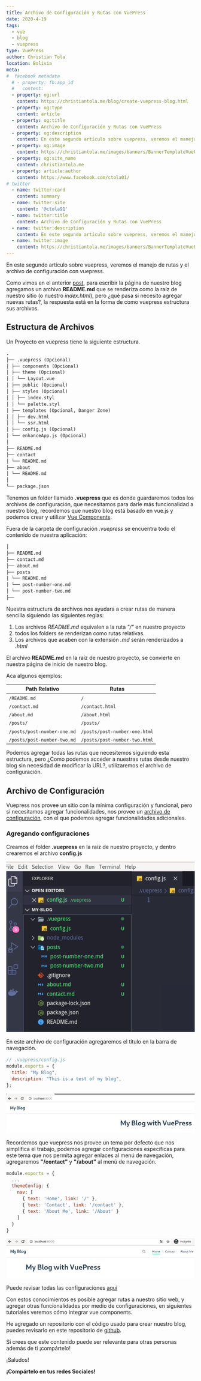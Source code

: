 ```yaml
---
title: Archivo de Configuración y Rutas con VuePress
date: 2020-4-19
tags:
  - vue
  - blog
  - vuepress
type: VuePress
author: Christian Tola
location: Bolivia
meta:
#  facebook metadata
  # - property: fb:app_id
  #   content: 
  - property: og:url
    content: https://christiantola.me/blog/create-vuepress-blog.html
  - property: og:type
    content: article
  - property: og:title
    content: Archivo de Configuración y Rutas con VuePress
  - property: og:description
    content: En este segundo artículo sobre vuepress, veremos el manejo de rutas y el archivo de configuración con vuepress
  - property: og:image
    content: https://christiantola.me/images/banners/BannerTemplateVuePress.jpg
  - property: og:site_name
    content: christiantola.me
  - property: article:author
    content: https://www.facebook.com/ctola01/
# twitter
  - name: twitter:card
    content: summary
  - name: twitter:site
    content: '@ctola91'
  - name: twitter:title
    content: Archivo de Configuración y Rutas con VuePress
  - name: twitter:description
    content: En este segundo artículo sobre vuepress, veremos el manejo de rutas y el archivo de configuración con vuepress
  - name: twitter:image
    content: https://christiantola.me/images/banners/BannerTemplateVuePress.jpg
---
```


<WebImage name="banners/BannerTemplateVuePress.jpg" alt="Config Routing"/>

En este segundo artículo sobre vuepress, veremos el manejo de rutas y el archivo de configuración con vuepress.

Como vimos en el anterior [post](/blog/create-vuepress-blog.html), para escribir la página de nuestro blog agregamos un archivo **README.md** que se renderiza como la raíz de nuestro sitio (o nuestro _index.html_), pero ¿qué pasa si necesito agregar nuevas rutas?, la respuesta está en la forma de como vuepress estructura sus archivos.

## Estructura de Archivos

Un Proyecto en vuepress tiene la siguiente estructura.

```md
.
├── .vuepress (Opcional)
│ ├── components (Opcional)
│ ├── theme (Opcional)
│ │ └── Layout.vue
│ ├── public (Opcional)
│ ├── styles (Opcional)
│ │ ├── index.styl
│ │ └── palette.styl
│ ├── templates (Opcional, Danger Zone)
│ │ ├── dev.html
│ │ └── ssr.html
│ ├── config.js (Opcional)
│ └── enhanceApp.js (Opcional)
│
├── README.md
├── contact
│ └── README.md
├── about
│ └── README.md
│
└── package.json
```

Tenemos un folder llamado **.vuepress** que es donde guardaremos todos los archivos de configuración, que necesitamos para darle más funcionalidad a nuestro blog, recordemos que nuestro blog está basado en vue.js y podemos crear y utilizar [Vue Components](https://vuejs.org/v2/guide/components.html).

Fuera de la carpeta de configuración _.vuepress_ se encuentra todo el contenido de nuestra aplicación:

```md
│
├── README.md
├── contact.md
├── about.md
├── posts
│ └── README.md
│ └── post-number-one.md
│ └── post-number-two.md
├──
```
<!-- more -->
Nuestra estructura de archivos nos ayudara a crear rutas de manera sencilla siguiendo las siguientes reglas:

1.  Los archivos _README.md_ equivalen a la ruta _"/"_ en nuestro proyecto
2.  todos los folders se renderizan como rutas relativas.
3.  Los archivos que acaben con la extensión _.md_ serán renderizados a _.html_

El archivo **README.md** en la raíz de nuestro proyecto, se convierte en nuestra página de inicio de nuestro blog.

Aca algunos ejemplos:

| Path Relativo               | Rutas                         |
| --------------------------- | ----------------------------- |
| `/README.md`                | `/`                           |
| `/contact.md`               | `/contact.html`               |
| `/about.md`                 | `/about.html`                 |
| `/posts/`                   | `/posts/`                     |
| `/posts/post-number-one.md` | `/posts/post-number-one.html` |
| `/posts/post-number-two.md` | `/posts/post-number-two.html` |

Podemos agregar todas las rutas que necesitemos siguiendo esta estructura, pero ¿Como podemos acceder a nuestras rutas desde nuestro blog sin necesidad de modificar la URL?, utilizaremos el archivo de configuración.

## Archivo de Configuración

Vuepress nos provee un sitio con la mínima configuración y funcional, pero si necesitamos agregar funcionalidades, nos provee un [archivo de configuración](https://vuepress.vuejs.org/guide/basic-config.html#config-file), con el que podemos agregar funcionalidades adicionales.

### Agregando configuraciones

Creamos el folder **.vuepress** en la raíz de nuestro proyecto, y dentro crearemos el archivo **config.js**

![folder structure](./images/config-routing-vuepress/folder-structure.png)

En este archivo de configuración agregaremos el título en la barra de navegación.

```js
// .vuepress/config.js
module.exports = {
  title: "My Blog",
  description: "This is a test of my blog",
};
```

![blog title](./images/config-routing-vuepress/blog-title.png)

Recordemos que vuepress nos provee un tema por defecto que nos simplifica el trabajo, podemos agregar configuraciones específicas para este tema que nos permita agregar enlaces al menú de navegación, agregaremos **"/contact"** y **"/about"** al menú de navegación.

```js
module.exports = {
  ...
  themeConfig: {
    nav: [
      { text: 'Home', link: '/' },
      { text: 'Contact', link: '/contact' },
      { text: 'About Me', link: '/About' }
    ]
  }
}
```

![navigation](./images/config-routing-vuepress/navs.png)

Puede revisar todas las configuraciones [aquí](https://vuepress.vuejs.org/config/#basic-config)

Con estos conocimientos es posible agregar rutas a nuestro sitio web, y agregar otras funcionalidades por medio de configuraciones, en siguientes tutoriales veremos cómo integrar vue components.

He agregado un repositorio con el código usado para crear nuestro blog, puedes revisarlo en este repositorio de [github](https://github.com/cmtp/vuepress-blog/tree/v0.0.2).

Si crees que este contenido puede ser relevante para otras personas además de ti ¡compártelo!

¡Saludos!

**¡Compártelo en tus redes Sociales!**
<SocialButtons />

<Disqus />
